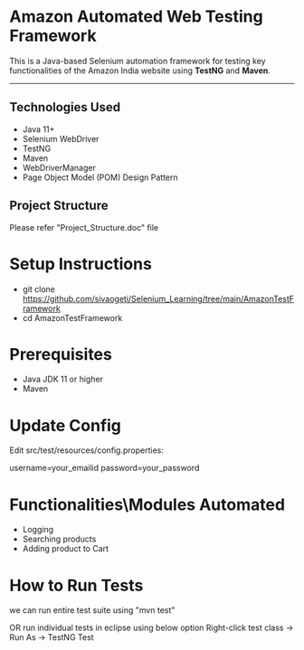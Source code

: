 #  Amazon Automated Web Testing Framework

This is a Java-based Selenium automation framework for testing key functionalities of the Amazon India website using **TestNG** and **Maven**.

---

##  Technologies Used

- Java 11+
- Selenium WebDriver
- TestNG
- Maven
- WebDriverManager
- Page Object Model (POM) Design Pattern


## Project Structure

Please refer "Project_Structure.doc" file 

# Setup Instructions
- git clone https://github.com/sivaogeti/Selenium_Learning/tree/main/AmazonTestFramework
- cd AmazonTestFramework

# Prerequisites
- Java JDK 11 or higher
- Maven

# Update Config
Edit src/test/resources/config.properties:

username=your_emailid
password=your_password

# Functionalities\Modules Automated
- Logging
- Searching products
- Adding product to Cart

# How to Run Tests
we can run entire test suite using "mvn test"

OR
run individual tests in eclipse using below option
Right-click test class → Run As → TestNG Test

